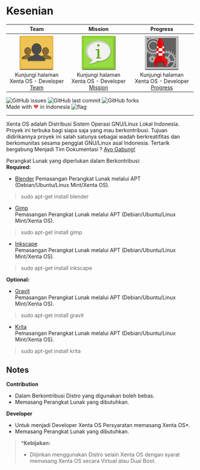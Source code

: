 # Kesenian 
|**Team**|**Mission**|**Progress**|
|:---:|:---:|:---:|
|![Team](https://raw.githubusercontent.com/xentaos/xenta-x-icons/master/build/Xenta-X/apps/96/config-users.png)<br>Kunjungi halaman Xenta OS - Developer [Team](http://www.xentaos.com/p/team.html)|![Mission](https://raw.githubusercontent.com/xentaos/xenta-x-icons/master/build/Xenta-X/apps/96/cs-details.png)<br>Kunjungi halaman Xenta OS - Developer [Mission](http://www.xentaos.com/p/mission.html)|![Progress](https://raw.githubusercontent.com/xentaos/xenta-x-icons/master/build/Xenta-X/apps/96/cs-startup-programs.png)<br>Kunjungi halaman Xenta OS - Developer [Progress](http://www.xentaos.com/p/progress.html)|


![GitHub issues](https://img.shields.io/github/issues/xentaoslinux/kesenian.svg)
![GitHub last commit](https://img.shields.io/github/last-commit/xentaoslinux/kesenian.svg)
![GitHub forks](https://img.shields.io/github/forks/xentaoslinux/kesenian.svg?style=social)  
Made with <span style="color: #e25555;">&#9829;</span> in Indonesia ![flag](http://www.flags-and-anthems.com/images/flags/i/flag-indonesia-wehende-flagge-12x18.gif)

---
Xenta OS adalah Distribusi Sistem Operasi GNU/Linux Lokal Indonesia. Proyek ini terbuka bagi siapa saja yang mau berkontribusi. Tujuan didirikannya proyek ini salah satunya sebagai wadah berkreatifitas dan berkomunitas sesama penggiat GNU/Linux asal Indonesia. Tertarik bergabung Menjadi Tim Dokumentasi ? [Ayo Gabung!](http://www.xentaos.com/p/join.html)

Perangkat Lunak yang diperlukan dalam Berkontribusi:  
**Required:**  
 * [Blender](https://www.blender.org/)
Pemasangan Perangkat Lunak melalui APT (Debian/Ubuntu/Linux Mint/Xenta OS).  
> sudo apt-get install blender

 * [Gimp](https://www.gimp.org/)  
Pemasangan Perangkat Lunak melalui APT (Debian/Ubuntu/Linux Mint/Xenta OS).  
> sudo apt-get install gimp

 * [Inkscape](https://inkscape.org/)  
Pemasangan Perangkat Lunak melalui APT (Debian/Ubuntu/Linux Mint/Xenta OS).  
> sudo apt-get install inkscape

**Optional:**  
 * [Gravit](https://gravit.io/)  
Pemasangan Perangkat Lunak melalui APT (Debian/Ubuntu/Linux Mint/Xenta OS).  
> sudo apt-get install gravit

 * [Krita](https://krita.org/en/)  
Pemasangan Perangkat Lunak melalui APT (Debian/Ubuntu/Linux Mint/Xenta OS).  
> sudo apt-get install krita

## Notes
**Contribution**
 * Dalam Berkontribusi Distro yang digunakan boleh bebas.
 * Memasang Perangkat Lunak yang dibutuhkan.

**Developer**
 * Untuk menjadi Developer Xenta OS Persyaratan memasang Xenta OS*.
 * Memasang Perangkat Lunak yang dibutuhkan.
> ***Kebijakan:**  
>  * Diijinkan menggunakan Distro selain Xenta OS dengan syarat memasang Xenta OS secara Virtual atau Dual Boot.
